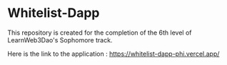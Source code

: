 # Whitelist-Dapp

This repository is created for the completion of the 6th level of LearnWeb3Dao's Sophomore track.

Here is the link to the application : https://whitelist-dapp-phi.vercel.app/

